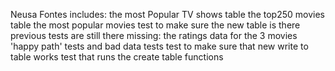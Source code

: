  Neusa Fontes
includes: 
the most Popular TV shows table
the top250 movies table
the most popular movies
test to make sure the new table is there
previous tests are still there
missing:
the ratings data for the 3 movies
'happy path' tests and bad data tests
test to make sure that new write to table works
test that runs the create table functions

